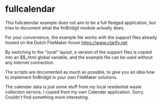 # fullcalendar

This fullcalendar example does not aim to be a full fledged application, but tries to document what the fmBridgit module actually does.

For your convenience, the example file works with the support files already hosted on the Dutch FileMaker forum https://www.clarify.net.

By switching to the "local" layout, a version of the support files is copied into an $$_html global variable, and the example file can be used without any internet connection.

The scripts are documented as much as possible, to give you an idea how to implement fmBridgit in your own FileMaker solutions.

The calendar data is just some stuff from my local residential waste collection service, I copied from my own Calendar application. Sorry. Couldn't find something more interesting.